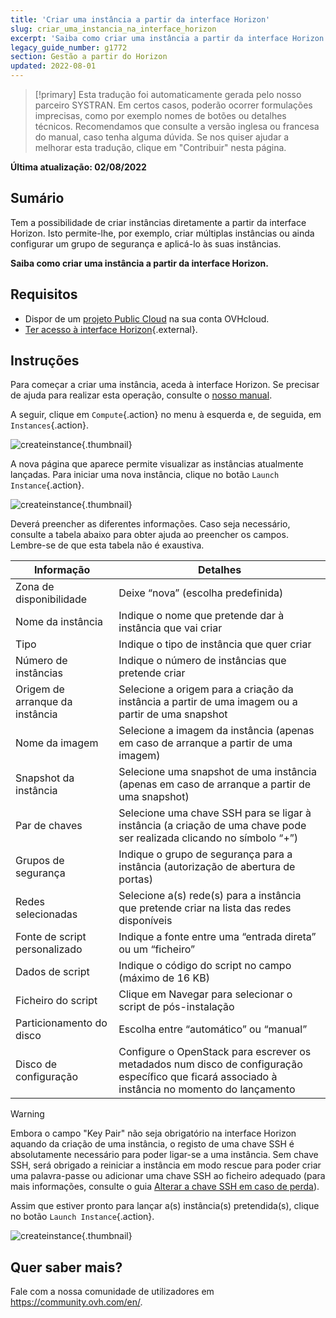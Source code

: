 ```yaml
---
title: 'Criar uma instância a partir da interface Horizon'
slug: criar_uma_instancia_na_interface_horizon
excerpt: 'Saiba como criar uma instância a partir da interface Horizon'
legacy_guide_number: g1772
section: Gestão a partir do Horizon
updated: 2022-08-01
---
```


> [!primary]
> Esta tradução foi automaticamente gerada pelo nosso parceiro SYSTRAN. Em certos casos, poderão ocorrer formulações imprecisas, como por exemplo nomes de botões ou detalhes técnicos. Recomendamos que consulte a versão inglesa ou francesa do manual, caso tenha alguma dúvida. Se nos quiser ajudar a melhorar esta tradução, clique em "Contribuir" nesta página.
>

**Última atualização: 02/08/2022**

## Sumário

Tem a possibilidade de criar instâncias diretamente a partir da interface Horizon. Isto permite-lhe, por exemplo, criar múltiplas instâncias ou ainda configurar um grupo de segurança e aplicá-lo às suas instâncias.

**Saiba como criar uma instância a partir da interface Horizon.**

## Requisitos

- Dispor de um [projeto Public Cloud](https://www.ovhcloud.com/pt/public-cloud/) na sua conta OVHcloud.
- [Ter acesso à interface Horizon](../horizon/){.external}. 

## Instruções

Para começar a criar uma instância, aceda à interface Horizon. Se precisar de ajuda para realizar esta operação, consulte o [nosso manual](../horizon/).

A seguir, clique em `Compute`{.action} no menu à esquerda e, de seguida, em `Instances`{.action}.

![createinstance](images/create-instance-step1.png){.thumbnail}

A nova página que aparece permite visualizar as instâncias atualmente lançadas. Para iniciar uma nova instância, clique no botão `Launch Instance`{.action}.

![createinstance](images/create-instance-step2.png){.thumbnail}

Deverá preencher as diferentes informações. Caso seja necessário, consulte a tabela abaixo para obter ajuda ao preencher os campos. Lembre-se de que esta tabela não é exaustiva. 

|Informação|Detalhes|
|---|---|
|Zona de disponibilidade|Deixe “nova” (escolha predefinida)|
|Nome da instância|Indique o nome que pretende dar à instância que vai criar|
|Tipo|Indique o tipo de instância que quer criar|
|Número de instâncias|Indique o número de instâncias que pretende criar|
|Origem de arranque da instância|Selecione a origem para a criação da instância a partir de uma imagem ou a partir de uma snapshot|
|Nome da imagem|Selecione a imagem da instância (apenas em caso de arranque a partir de uma imagem)|
|Snapshot da instância|Selecione uma snapshot de uma instância (apenas em caso de arranque a partir de uma snapshot)|
|Par de chaves|Selecione uma chave SSH para se ligar à instância (a criação de uma chave pode ser realizada clicando no símbolo “+”)|
|Grupos de segurança|Indique o grupo de segurança para a instância (autorização de abertura de portas)|
|Redes selecionadas|Selecione a(s) rede(s) para a instância que pretende criar na lista das redes disponíveis|
|Fonte de script personalizado|Indique a fonte entre uma “entrada direta” ou um “ficheiro”|
|Dados de script|Indique o código do script no campo (máximo de 16 KB)|
|Ficheiro do script|Clique em Navegar para selecionar o script de pós-instalação|
|Particionamento do disco|Escolha entre “automático” ou “manual”|
|Disco de configuração|Configure o OpenStack para escrever os metadados num disco de configuração específico que ficará associado à instância no momento do lançamento|

> [!warning]
> 
> Embora o campo "Key Pair" não seja obrigatório na interface Horizon aquando da criação de uma instância, o registo de uma chave SSH é absolutamente necessário para poder ligar-se a uma instância. Sem chave SSH, será obrigado a reiniciar a instância em modo rescue para poder criar uma palavra-passe ou adicionar uma chave SSH ao ficheiro adequado (para mais informações, consulte o guia [Alterar a chave SSH em caso de perda](../alterar_a_chave_ssh_em_caso_de_perda/#instrucoes)).
>

Assim que estiver pronto para lançar a(s) instância(s) pretendida(s), clique no botão `Launch Instance`{.action}.

![createinstance](images/create-instance-step3.png){.thumbnail}

## Quer saber mais?

Fale com a nossa comunidade de utilizadores em <https://community.ovh.com/en/>.
